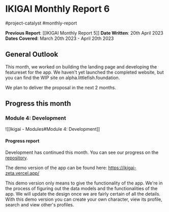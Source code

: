 # IKIGAI Monthly Report 6
#project-catalyst #monthly-report

**Previous Report**: [[IKIGAI Monthly Report 5]]
**Date Written**: 20th April 2023
**Dates Covered**: March 20th 2023 - April 20th 2023

## General Outlook
This month, we worked on building the landing page and developing the featureset for the app.  We haven't yet launched the completed website, but you can find the WIP site on alpha.littlefish.foundation.

We plan to deliver the proposal in the next 2 months.

## Progress this month

### Module 4: Development
![[Ikigai - Modules#Module 4: Development]]

#### Progress report
Development has continued this month. You can see our progress on the [repository](https://github.com/littlefish-foundation/ikigai). 

The demo version of the app can be found here: https://ikigai-zeta.vercel.app/

This demo version only means to give the functionality of the app. We're in the process of figuring out the data models and the functionalities of the app. We will update the design once we are fairly certain of all the details. With this demo version you can create your own character, view its profile, search and view other's profiles. 